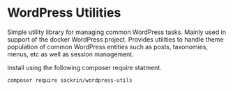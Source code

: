 # WordPress Utilities

Simple utility library for managing common WordPress tasks. Mainly used in support of the docker WordPress project. Provides utilities to handle theme population of common WordPress entities such as posts, taxonomies, menus, etc as well as session management.


Install using the following composer require statment.

```
composer require sackrin/wordpress-utils
```
